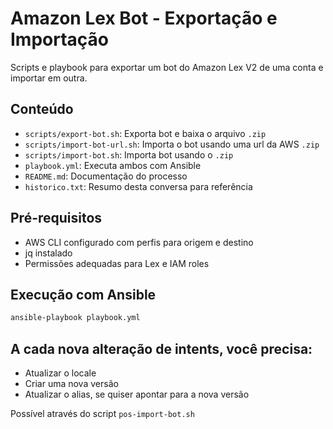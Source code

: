 # Amazon Lex Bot - Exportação e Importação

Scripts e playbook para exportar um bot do Amazon Lex V2 de uma conta e importar em outra.

## Conteúdo

- `scripts/export-bot.sh`: Exporta bot e baixa o arquivo `.zip`
- `scripts/import-bot-url.sh`: Importa o bot usando uma url da AWS `.zip`
- `scripts/import-bot.sh`: Importa bot usando o `.zip`
- `playbook.yml`: Executa ambos com Ansible
- `README.md`: Documentação do processo
- `historico.txt`: Resumo desta conversa para referência

## Pré-requisitos

- AWS CLI configurado com perfis para origem e destino
- jq instalado
- Permissões adequadas para Lex e IAM roles

## Execução com Ansible

```bash
ansible-playbook playbook.yml
```

## A cada nova alteração de intents, você precisa:

- Atualizar o locale
- Criar uma nova versão
- Atualizar o alias, se quiser apontar para a nova versão

Possível através do script `pos-import-bot.sh`